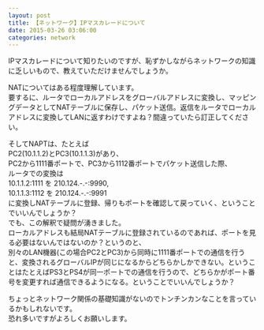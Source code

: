 ```yaml
---
layout: post
title: 【ネットワーク】IPマスカレードについて
date: 2015-03-26 03:06:00
categories: network
---
```

<!-- {% raw %} -->
<p>IPマスカレードについて知りたいのですが、恥ずかしながらネットワークの知識に乏しいもので、教えていただけませんでしょうか。</p>

<p>NATについてはある程度理解しています。<br>
要するに、ルータでローカルアドレスをグローバルアドレスに変換し、マッピングデータとしてNATテーブルに保存し、パケット送信。返信をルータでローカルアドレスに変換してLANに返すわけですよね？間違っていたら訂正してください。</p>

<p>そしてNAPTは、たとえば<br>
PC2(10.1.1.2)とPC3(10.1.1.3)があり、<br>
PC2から1111番ポートで、PC3から1112番ポートでパケット送信した際、<br>
ルータでの変換は<br>
10.1.1.2:1111 を 210.124.-.-:9990,<br>
10.1.1.3:1112 を 210.124.-.-:9991<br>
に変換しNATテーブルに登録、帰りもポートを確認して戻っていく、ということでいいんでしょうか？<br>
でも、この解釈で疑問が湧きました。<br>
ローカルアドレスも結局NATテーブルに登録されているのであれば、ポートを見る必要はないんではないのか？というのと、<br>
別々のLAN機器(この場合PC2とPC3)から同時に1111番ポートでの通信を行うと、変換されるグローバルIPが同じになるからどちらかしかできない。ということはたとえばPS3とPS4が同一ポートでの通信を行うので、どちらかがポート番号を変更すれば通信できるようになる。ということでいいんでしょうか？</p>

<p>ちょっとネットワーク関係の基礎知識がないのでトンチンカンなことを言っているかもしれないです。<br>
恐れ多いですがよろしくお願いします。</p>
<!-- {% endraw %} -->
